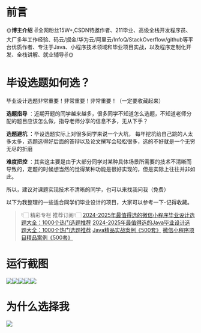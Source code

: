 # 前言

🌞**博主介绍**
✌全网粉丝15W+,CSDN特邀作者、211毕业、高级全栈开发程序员、大厂多年工作经验、码云/掘金/华为云/阿里云/InfoQ/StackOverflow/github等平台优质作者、专注于Java、小程序技术领域和毕业项目实战，以及程序定制化开发、全栈讲解、就业辅导✌🌞

# 毕设选题如何选？

毕业设计选题非常重要！非常重要！非常重要！（一定要收藏起来）

**选题指导** ：近期开题的同学越来越多，很多同学不知道怎么选题，不知道老师分配的题目应该怎么做，指导老师分享的信息不多，无从下手？

**选题避坑** ：毕设选题实际上对很多同学来说一个大坑，
每年挖坑给自己跳的人太多太多，选题选得好后面的答辩以及论文撰写会轻松很多，选的不好就是一个无穷无尽的折磨

**难度把控** ：其实这主要是由于大部分同学对某种具体场景所需要的技术不清晰而导致的，定题的时候想当然的觉得某种功能是很好实现的，但是实际上往往并非如此。

所以，建议对课题实现技术不清晰的同学，也可以来找我问我（免费）

以下为我整理的一些适合同学们毕业设计的项目，大家可以参考一下-记得收藏。

> 👇🏻 精彩专栏 推荐订阅👇🏻
> [2024-2025年最值得选的微信小程序毕业设计选题大全：1000个热门选题推荐](https://www.yuque.com/cxycsx/bve3ul)
> [2024-2025年最值得选的Java毕业设计选题大全：1000个热门选题推荐](https://www.yuque.com/cxycsx/bve3ul)
> [Java精品实战案例《500套》](https://www.yuque.com/cxycsx/bve3ul)
> [微信小程序项目精品案例《500套》](https://www.yuque.com/cxycsx/bve3ul)

# 运行截图

![](http://www.bysj52.com/uploadfile/ueditor/image/202306/%E6%AF%95%E8%AE%BEweixin176%E5%BE%AE%E4%BF%A1%E5%B0%8F%E7%A8%8B%E5%BA%8F%E8%BD%AF%E4%BB%B6%E7%BC%BA%E9%99%B7%E7%AE%A1%E7%90%86%E7%B3%BB%E7%BB%9Fssm%E6%AF%95%E4%B8%9A%E8%AE%BE%E8%AE%A1/2.png)![](http://www.bysj52.com/uploadfile/ueditor/image/202306/%E6%AF%95%E8%AE%BEweixin176%E5%BE%AE%E4%BF%A1%E5%B0%8F%E7%A8%8B%E5%BA%8F%E8%BD%AF%E4%BB%B6%E7%BC%BA%E9%99%B7%E7%AE%A1%E7%90%86%E7%B3%BB%E7%BB%9Fssm%E6%AF%95%E4%B8%9A%E8%AE%BE%E8%AE%A1/3.png)![](http://www.bysj52.com/uploadfile/ueditor/image/202306/%E6%AF%95%E8%AE%BEweixin176%E5%BE%AE%E4%BF%A1%E5%B0%8F%E7%A8%8B%E5%BA%8F%E8%BD%AF%E4%BB%B6%E7%BC%BA%E9%99%B7%E7%AE%A1%E7%90%86%E7%B3%BB%E7%BB%9Fssm%E6%AF%95%E4%B8%9A%E8%AE%BE%E8%AE%A1/4.png)![](http://www.bysj52.com/uploadfile/ueditor/image/202306/%E6%AF%95%E8%AE%BEweixin176%E5%BE%AE%E4%BF%A1%E5%B0%8F%E7%A8%8B%E5%BA%8F%E8%BD%AF%E4%BB%B6%E7%BC%BA%E9%99%B7%E7%AE%A1%E7%90%86%E7%B3%BB%E7%BB%9Fssm%E6%AF%95%E4%B8%9A%E8%AE%BE%E8%AE%A1/5.png)![](http://www.bysj52.com/uploadfile/ueditor/image/202306/%E6%AF%95%E8%AE%BEweixin176%E5%BE%AE%E4%BF%A1%E5%B0%8F%E7%A8%8B%E5%BA%8F%E8%BD%AF%E4%BB%B6%E7%BC%BA%E9%99%B7%E7%AE%A1%E7%90%86%E7%B3%BB%E7%BB%9Fssm%E6%AF%95%E4%B8%9A%E8%AE%BE%E8%AE%A1/1.png)

# 为什么选择我

![](http://upload.cxycsx.vip/%E6%9C%AA%E5%91%BD%E5%90%8D__2024-09-06+10_52_44.jpg)

